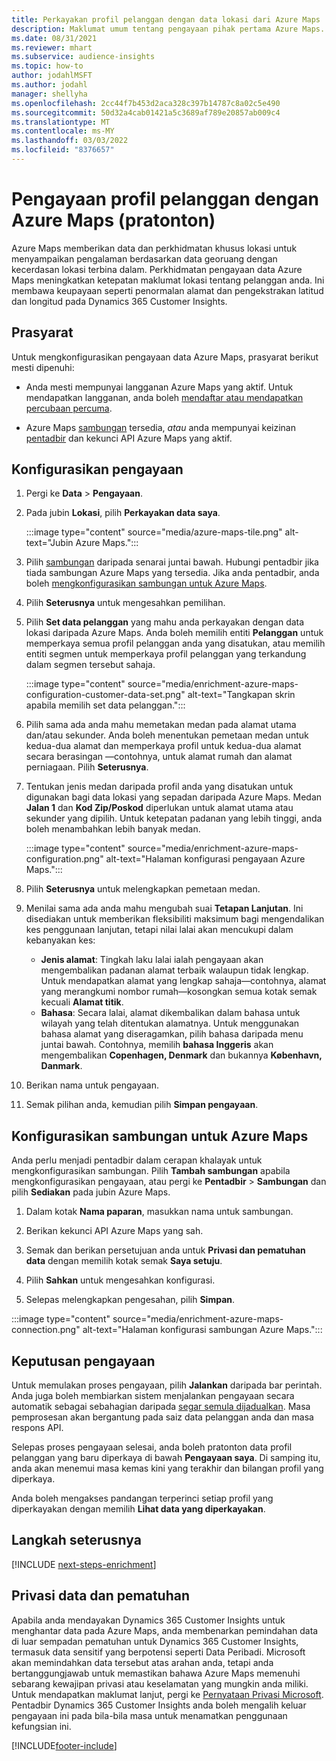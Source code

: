 ```yaml
---
title: Perkayakan profil pelanggan dengan data lokasi dari Azure Maps
description: Maklumat umum tentang pengayaan pihak pertama Azure Maps.
ms.date: 08/31/2021
ms.reviewer: mhart
ms.subservice: audience-insights
ms.topic: how-to
author: jodahlMSFT
ms.author: jodahl
manager: shellyha
ms.openlocfilehash: 2cc44f7b453d2aca328c397b14787c8a02c5e490
ms.sourcegitcommit: 50d32a4cab01421a5c3689af789e20857ab009c4
ms.translationtype: MT
ms.contentlocale: ms-MY
ms.lasthandoff: 03/03/2022
ms.locfileid: "8376657"
---
```

# <a name="enrichment-of-customer-profiles-with-azure-maps-preview"></a>Pengayaan profil pelanggan dengan Azure Maps (pratonton)

Azure Maps memberikan data dan perkhidmatan khusus lokasi untuk menyampaikan pengalaman berdasarkan data georuang dengan kecerdasan lokasi terbina dalam. Perkhidmatan pengayaan data Azure Maps meningkatkan ketepatan maklumat lokasi tentang pelanggan anda. Ini membawa keupayaan seperti penormalan alamat dan pengekstrakan latitud dan longitud pada Dynamics 365 Customer Insights.

## <a name="prerequisites"></a>Prasyarat

Untuk mengkonfigurasikan pengayaan data Azure Maps, prasyarat berikut mesti dipenuhi:

- Anda mesti mempunyai langganan Azure Maps yang aktif. Untuk mendapatkan langganan, anda boleh [mendaftar atau mendapatkan percubaan percuma](https://azure.microsoft.com/services/azure-maps/).

- Azure Maps [sambungan](connections.md) tersedia, *atau* anda mempunyai keizinan [pentadbir](permissions.md#admin) dan kekunci API Azure Maps yang aktif.

## <a name="configure-the-enrichment"></a>Konfigurasikan pengayaan

1. Pergi ke **Data** > **Pengayaan**. 

1. Pada jubin **Lokasi**, pilih **Perkayakan data saya**.

   :::image type="content" source="media/azure-maps-tile.png" alt-text="Jubin Azure Maps.":::

1. Pilih [sambungan](connections.md) daripada senarai juntai bawah. Hubungi pentadbir jika tiada sambungan Azure Maps yang tersedia. Jika anda pentadbir, anda boleh [mengkonfigurasikan sambungan untuk Azure Maps](#configure-the-connection-for-azure-maps). 

1. Pilih **Seterusnya** untuk mengesahkan pemilihan.

1. Pilih **Set data pelanggan** yang mahu anda perkayakan dengan data lokasi daripada Azure Maps. Anda boleh memilih entiti **Pelanggan** untuk memperkaya semua profil pelanggan anda yang disatukan, atau memilih entiti segmen untuk memperkaya profil pelanggan yang terkandung dalam segmen tersebut sahaja.

    :::image type="content" source="media/enrichment-azure-maps-configuration-customer-data-set.png" alt-text="Tangkapan skrin apabila memilih set data pelanggan.":::

1. Pilih sama ada anda mahu memetakan medan pada alamat utama dan/atau sekunder. Anda boleh menentukan pemetaan medan untuk kedua-dua alamat dan memperkaya profil untuk kedua-dua alamat secara berasingan &mdash;contohnya, untuk alamat rumah dan alamat perniagaan. Pilih **Seterusnya**.

1. Tentukan jenis medan daripada profil anda yang disatukan untuk digunakan bagi data lokasi yang sepadan daripada Azure Maps. Medan **Jalan 1** dan **Kod Zip/Poskod** diperlukan untuk alamat utama atau sekunder yang dipilih. Untuk ketepatan padanan yang lebih tinggi, anda boleh menambahkan lebih banyak medan.

   :::image type="content" source="media/enrichment-azure-maps-configuration.png" alt-text="Halaman konfigurasi pengayaan Azure Maps.":::

1. Pilih **Seterusnya** untuk melengkapkan pemetaan medan.

1. Menilai sama ada anda mahu mengubah suai **Tetapan Lanjutan**. Ini disediakan untuk memberikan fleksibiliti maksimum bagi mengendalikan kes penggunaan lanjutan, tetapi nilai lalai akan mencukupi dalam kebanyakan kes:
   - **Jenis alamat**: Tingkah laku lalai ialah pengayaan akan mengembalikan padanan alamat terbaik walaupun tidak lengkap. Untuk mendapatkan alamat yang lengkap sahaja&mdash;contohnya, alamat yang merangkumi nombor rumah&mdash;kosongkan semua kotak semak kecuali **Alamat titik**. 
   - **Bahasa**: Secara lalai, alamat dikembalikan dalam bahasa untuk wilayah yang telah ditentukan alamatnya. Untuk menggunakan bahasa alamat yang diseragamkan, pilih bahasa daripada menu juntai bawah. Contohnya, memilih **bahasa Inggeris** akan mengembalikan **Copenhagen, Denmark** dan bukannya **København, Danmark**.

1. Berikan nama untuk pengayaan.

1. Semak pilihan anda, kemudian pilih **Simpan pengayaan**.

## <a name="configure-the-connection-for-azure-maps"></a>Konfigurasikan sambungan untuk Azure Maps

Anda perlu menjadi pentadbir dalam cerapan khalayak untuk mengkonfigurasikan sambungan. Pilih **Tambah sambungan** apabila mengkonfigurasikan pengayaan, atau pergi ke **Pentadbir** > **Sambungan** dan pilih **Sediakan** pada jubin Azure Maps.

1. Dalam kotak **Nama paparan**, masukkan nama untuk sambungan.

1. Berikan kekunci API Azure Maps yang sah.

1. Semak dan berikan persetujuan anda untuk **Privasi dan pematuhan data** dengan memilih kotak semak **Saya setuju**.

1. Pilih **Sahkan** untuk mengesahkan konfigurasi.

1. Selepas melengkapkan pengesahan, pilih **Simpan**.

:::image type="content" source="media/enrichment-azure-maps-connection.png" alt-text="Halaman konfigurasi sambungan Azure Maps.":::

## <a name="enrichment-results"></a>Keputusan pengayaan

Untuk memulakan proses pengayaan, pilih **Jalankan** daripada bar perintah. Anda juga boleh membiarkan sistem menjalankan pengayaan secara automatik sebagai sebahagian daripada [segar semula dijadualkan](system.md#schedule-tab). Masa pemprosesan akan bergantung pada saiz data pelanggan anda dan masa respons API.

Selepas proses pengayaan selesai, anda boleh pratonton data profil pelanggan yang baru diperkaya di bawah **Pengayaan saya**. Di samping itu, anda akan menemui masa kemas kini yang terakhir dan bilangan profil yang diperkaya.

Anda boleh mengakses pandangan terperinci setiap profil yang diperkayakan dengan memilih **Lihat data yang diperkayakan**.

## <a name="next-steps"></a>Langkah seterusnya

[!INCLUDE [next-steps-enrichment](../includes/next-steps-enrichment.md)]

## <a name="data-privacy-and-compliance"></a>Privasi data dan pematuhan

Apabila anda mendayakan Dynamics 365 Customer Insights untuk menghantar data pada Azure Maps, anda membenarkan pemindahan data di luar sempadan pematuhan untuk Dynamics 365 Customer Insights, termasuk data sensitif yang berpotensi seperti Data Peribadi. Microsoft akan memindahkan data tersebut atas arahan anda, tetapi anda bertanggungjawab untuk memastikan bahawa Azure Maps memenuhi sebarang kewajipan privasi atau keselamatan yang mungkin anda miliki. Untuk mendapatkan maklumat lanjut, pergi ke [Pernyataan Privasi Microsoft](https://go.microsoft.com/fwlink/?linkid=396732).
Pentadbir Dynamics 365 Customer Insights anda boleh mengalih keluar pengayaan ini pada bila-bila masa untuk menamatkan penggunaan kefungsian ini.

[!INCLUDE[footer-include](../includes/footer-banner.md)]
